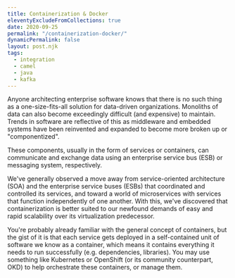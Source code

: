 ```yaml
---
title: Containerization & Docker
eleventyExcludeFromCollections: true
date: 2020-09-25
permalink: "/containerization-docker/"
dynamicPermalink: false
layout: post.njk
tags:
  - integration
  - camel
  - java
  - kafka
---
```


Anyone architecting enterprise software knows that there is no such thing as a one-size-fits-all solution for data-driven organizations. Monoliths of data can also become exceedingly difficult (and expensive) to maintain. Trends in software are reflective of this as middleware and embedded systems have been reinvented and expanded to become more broken up or "componentized".

These components, usually in the form of services or containers, can communicate and exchange data using an enterprise service bus (ESB) or messaging system, respectively.

We've generally observed a move away from service-oriented architecture (SOA) and the enterprise service buses (ESBs) that coordinated and controlled its services, and toward a world of microservices with services that function independently of one another. With this, we've discovered that containerization is better suited to our newfound demands of easy and rapid scalability over its virtualization predecessor.

You're probably already familiar with the general concept of containers, but the gist of it is that each service gets deployed in a self-contained unit of software we know as a container, which means it contains everything it needs to run successfully (e.g. dependencies, libraries). You may use something like Kubernetes or OpenShift (or its community counterpart, OKD) to help orchestrate these containers, or manage them.
